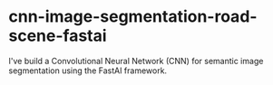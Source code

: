 # cnn-image-segmentation-road-scene-fastai
I've build a Convolutional Neural Network (CNN) for semantic image segmentation using the FastAI framework.
